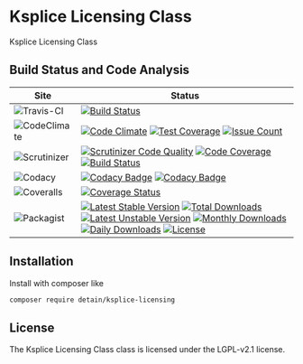 # Ksplice Licensing Class

Ksplice Licensing Class

## Build Status and Code Analysis

Site          | Status
--------------|---------------------------
![Travis-CI](http://i.is.cc/storage/GYd75qN.png "Travis-CI")     | [![Build Status](https://travis-ci.org/detain/ksplice-licensing.svg?branch=master)](https://travis-ci.org/detain/ksplice-licensing)
![CodeClimate](http://i.is.cc/storage/GYlageh.png "CodeClimate")  | [![Code Climate](https://codeclimate.com/github/detain/ksplice-licensing/badges/gpa.svg)](https://codeclimate.com/github/detain/ksplice-licensing) [![Test Coverage](https://codeclimate.com/github/detain/ksplice-licensing/badges/coverage.svg)](https://codeclimate.com/github/detain/ksplice-licensing/coverage) [![Issue Count](https://codeclimate.com/github/detain/ksplice-licensing/badges/issue_count.svg)](https://codeclimate.com/github/detain/ksplice-licensing)
![Scrutinizer](http://i.is.cc/storage/GYeUnux.png "Scrutinizer")   | [![Scrutinizer Code Quality](https://scrutinizer-ci.com/g/myadmin-plugins/ksplice-licensing/badges/quality-score.png?b=master)](https://scrutinizer-ci.com/g/myadmin-plugins/ksplice-licensing/?branch=master) [![Code Coverage](https://scrutinizer-ci.com/g/myadmin-plugins/ksplice-licensing/badges/coverage.png?b=master)](https://scrutinizer-ci.com/g/myadmin-plugins/ksplice-licensing/?branch=master) [![Build Status](https://scrutinizer-ci.com/g/myadmin-plugins/ksplice-licensing/badges/build.png?b=master)](https://scrutinizer-ci.com/g/myadmin-plugins/ksplice-licensing/build-status/master)
![Codacy](http://i.is.cc/storage/GYi66Cx.png "Codacy")        | [![Codacy Badge](https://api.codacy.com/project/badge/Grade/226251fc068f4fd5b4b4ef9a40011d06)](https://www.codacy.com/app/detain/ksplice-licensing) [![Codacy Badge](https://api.codacy.com/project/badge/Coverage/25fa74eb74c947bf969602fcfe87e349)](https://www.codacy.com/app/detain/ksplice-licensing?utm_source=github.com&utm_medium=referral&utm_content=detain/ksplice-licensing&utm_campaign=Badge_Coverage)
![Coveralls](http://i.is.cc/storage/GYjNSim.png "Coveralls")    | [![Coverage Status](https://coveralls.io/repos/github/detain/db_abstraction/badge.svg?branch=master)](https://coveralls.io/github/detain/ksplice-licensing?branch=master)
![Packagist](http://i.is.cc/storage/GYacBEX.png "Packagist")     | [![Latest Stable Version](https://poser.pugx.org/detain/ksplice-licensing/version)](https://packagist.org/packages/detain/ksplice-licensing) [![Total Downloads](https://poser.pugx.org/detain/ksplice-licensing/downloads)](https://packagist.org/packages/detain/ksplice-licensing) [![Latest Unstable Version](https://poser.pugx.org/detain/ksplice-licensing/v/unstable)](//packagist.org/packages/detain/ksplice-licensing) [![Monthly Downloads](https://poser.pugx.org/detain/ksplice-licensing/d/monthly)](https://packagist.org/packages/detain/ksplice-licensing) [![Daily Downloads](https://poser.pugx.org/detain/ksplice-licensing/d/daily)](https://packagist.org/packages/detain/ksplice-licensing) [![License](https://poser.pugx.org/detain/ksplice-licensing/license)](https://packagist.org/packages/detain/ksplice-licensing)


## Installation

Install with composer like

```sh
composer require detain/ksplice-licensing
```

## License

The Ksplice Licensing Class class is licensed under the LGPL-v2.1 license.

